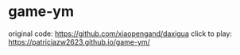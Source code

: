 # game-ym
original code: https://github.com/xiaopengand/daxigua
click to play: https://patriciazw2623.github.io/game-ym/
